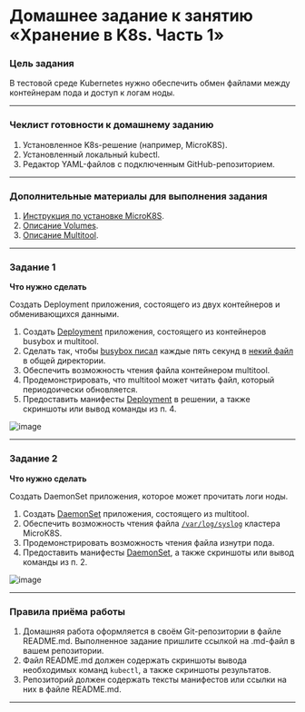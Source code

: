 # Домашнее задание к занятию «Хранение в K8s. Часть 1»

### Цель задания

В тестовой среде Kubernetes нужно обеспечить обмен файлами между контейнерам пода и доступ к логам ноды.

------

### Чеклист готовности к домашнему заданию

1. Установленное K8s-решение (например, MicroK8S).
2. Установленный локальный kubectl.
3. Редактор YAML-файлов с подключенным GitHub-репозиторием.

------

### Дополнительные материалы для выполнения задания

1. [Инструкция по установке MicroK8S](https://microk8s.io/docs/getting-started).
2. [Описание Volumes](https://kubernetes.io/docs/concepts/storage/volumes/).
3. [Описание Multitool](https://github.com/wbitt/Network-MultiTool).

------

### Задание 1 

**Что нужно сделать**

Создать Deployment приложения, состоящего из двух контейнеров и обменивающихся данными.

1. Создать [Deployment](./deployment_vol.yaml) приложения, состоящего из контейнеров busybox и multitool.
2. Сделать так, чтобы [busybox писал](./deployment_vol.yaml?plain=1#L36) каждые пять секунд в [некий файл](./deployment_vol.yaml?plain=1#L40) в общей директории.
3. Обеспечить возможность чтения файла контейнером multitool.
4. Продемонстрировать, что multitool может читать файл, который периодоически обновляется.
5. Предоставить манифесты [Deployment](./deployment_vol.yaml) в решении, а также скриншоты или вывод команды из п. 4.

![image](https://github.com/user-attachments/assets/47ad1ecc-9026-421a-a7c9-52d00f7b5ea4)

------

### Задание 2

**Что нужно сделать**

Создать DaemonSet приложения, которое может прочитать логи ноды.

1. Создать [DaemonSet](./deployment_daemonset.yaml) приложения, состоящего из multitool.
2. Обеспечить возможность чтения файла [`/var/log/syslog`](./deployment_daemonset.yaml?plain=1#L32) кластера MicroK8S.
3. Продемонстрировать возможность чтения файла изнутри пода.
4. Предоставить манифесты [DaemonSet](./deployment_daemonset.yaml), а также скриншоты или вывод команды из п. 2.

![image](https://github.com/user-attachments/assets/08b2bac0-26db-4eb7-bff2-5934fb91add3)

------

### Правила приёма работы

1. Домашняя работа оформляется в своём Git-репозитории в файле README.md. Выполненное задание пришлите ссылкой на .md-файл в вашем репозитории.
2. Файл README.md должен содержать скриншоты вывода необходимых команд `kubectl`, а также скриншоты результатов.
3. Репозиторий должен содержать тексты манифестов или ссылки на них в файле README.md.

------
